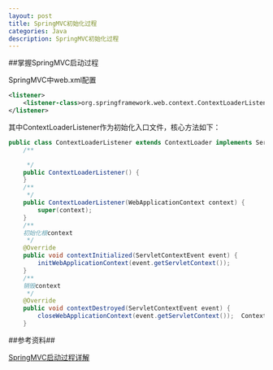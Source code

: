 ```yaml
---
layout: post
title: SpringMVC初始化过程
categories: Java
description: SpringMVC初始化过程
---
```


##掌握SpringMVC启动过程

SpringMVC中web.xml配置

```xml
<listener>
	<listener-class>org.springframework.web.context.ContextLoaderListener</listener-class>
</listener>
```

其中ContextLoaderListener作为初始化入口文件，核心方法如下：

```java
public class ContextLoaderListener extends ContextLoader implements ServletContextListener {
	/**

	 */
	public ContextLoaderListener() {
	}
	/**
	 */
	public ContextLoaderListener(WebApplicationContext context) {
		super(context);
	}
	/**
	初始化根context
	 */
	@Override
	public void contextInitialized(ServletContextEvent event) {
		initWebApplicationContext(event.getServletContext());
	}
	/**
	销毁context
	 */
	@Override
	public void contextDestroyed(ServletContextEvent event) {
		closeWebApplicationContext(event.getServletContext());	ContextCleanupListener.cleanupAttributes(event.getServletContext());
	}
```



##参考资料##

[SpringMVC启动过程详解](http://www.cnblogs.com/RunForLove/p/5688731.html)
